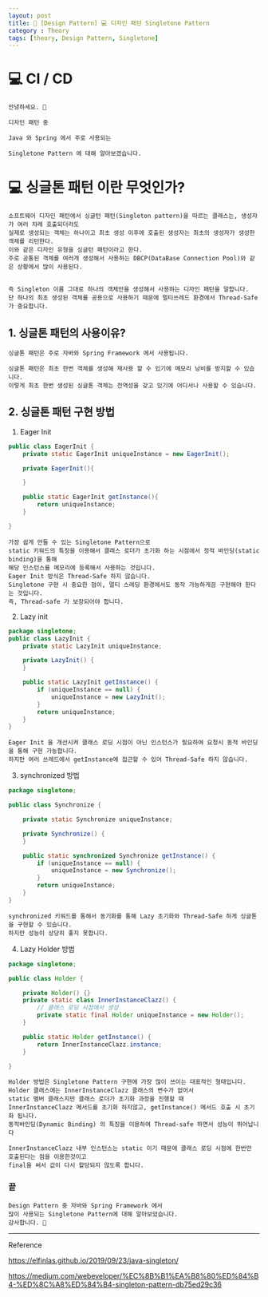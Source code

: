 ```yaml
---
layout: post
title: 📖 [Design Pattern] 💻 디자인 패턴 Singletone Pattern
category : Theory
tags: [theory, Design Pattern, Singletone]
---
```


# 💻 CI / CD

    안녕하세요. 👋
    
    디자인 패턴 중
    
    Java 와 Spring 에서 주로 사용되는
    
    Singletone Pattern 에 대해 알아보겠습니다.

# 💻 싱글톤 패턴 이란 무엇인가?
    
    소프트웨어 디자인 패턴에서 싱글턴 패턴(Singleton pattern)을 따르는 클래스는, 생성자가 여러 차례 호출되더라도
    실제로 생성되는 객체는 하나이고 최초 생성 이후에 호출된 생성자는 최초의 생성자가 생성한 객체를 리턴한다.
    이와 같은 디자인 유형을 싱글턴 패턴이라고 한다.
    주로 공통된 객체를 여러개 생성해서 사용하는 DBCP(DataBase Connection Pool)와 같은 상황에서 많이 사용된다.
    
    
    즉 Singleton 이름 그대로 하나의 객체만을 생성해서 사용하는 디자인 패턴을 말합니다.
    단 하나의 최초 생성된 객체를 공용으로 사용하기 때문에 멀티쓰레드 환경에서 Thread-Safe 가 중요합니다.

## 1. 싱글톤 패턴의 사용이유?
    
    싱글톤 패턴은 주로 자바와 Spring Framework 에서 사용됩니다.
    
    싱글톤 패턴은 최초 한번 객체를 생성해 재사용 할 수 있기에 메모리 낭비를 방지할 수 있습니다.
    이렇게 최초 한번 생성된 싱글톤 객체는 전역성을 갖고 있기에 어디서나 사용할 수 있습니다.

## 2. 싱글톤 패턴 구현 방법

1) Eager Init
```java
public class EagerInit {
    private static EagerInit uniqueInstance = new EagerInit();

    private EagerInit(){

    }

    public static EagerInit getInstance(){
        return uniqueInstance;
    }

}
```
    가장 쉽게 만들 수 있는 Singletone Pattern으로 
    static 키워드의 특징을 이용해서 클래스 로더가 초기화 하는 시점에서 정적 바인딩(static binding)을 통해
    해당 인스턴스를 메모리에 등록해서 사용하는 것입니다.
    Eager Init 방식은 Thread-Safe 하지 않습니다.
    Singletone 구현 시 중요한 점이, 멀티 스레딩 환경에서도 동작 가능하게끔 구현해야 한다는 것입니다.
    즉, Thread-safe 가 보장되어야 합니다.
2) Lazy init

```java
package singletone;
public class LazyInit {
    private static LazyInit uniqueInstance;

    private LazyInit() {
    }

    public static LazyInit getInstance() {
        if (uniqueInstance == null) {
            uniqueInstance = new LazyInit();
        }
        return uniqueInstance;
    }
}
```
    Eager Init 을 개선시켜 클래스 로딩 시점이 아닌 인스턴스가 필요하여 요청시 동적 바인딩을 통해 구현 가능합니다.
    하지만 여러 쓰레드에서 getInstance에 접근할 수 있어 Thread-Safe 하지 않습니다.
                    
3) synchronized 방법 

```java
package singletone;

public class Synchronize {

    private static Synchronize uniqueInstance;

    private Synchronize() {
    }

    public static synchronized Synchronize getInstance() {
        if (uniqueInstance == null) {
            uniqueInstance = new Synchronize();
        }
        return uniqueInstance;
    }
}

```
    synchronized 키워드를 통해서 동기화를 통해 Lazy 초기화와 Thread-Safe 하게 싱글톤을 구현할 수 있습니다.
    하지만 성능이 상당히 좋지 못합니다.

4) Lazy Holder 방법

```java
package singletone;

public class Holder {

    private Holder() {}
    private static class InnerInstanceClazz() {
        // 클래스 로딩 시점에서 생성
        private static final Holder uniqueInstance = new Holder();
    }

    public static Holder getInstance() {
        return InnerInstanceClazz.instance;
    }

}
```
    Holder 방법은 Singletone Pattern 구현에 가장 많이 쓰이는 대표적인 형태입니다.
    Holder 클래스에는 InnerInstanceClazz 클래스의 변수가 없어서
    static 멤버 클래스지만 클래스 로더가 초기화 과정을 진행할 때
    InnerInstanceClazz 메서드를 초기화 하지않고, getInstance() 메서드 호출 시 초기화 됩니다.
    동적바인딩(Dynamic Binding) 의 특징을 이용하여 Thread-safe 하면서 성능이 뛰어납니다
    
    InnerInstanceClazz 내부 인스턴스는 static 이기 때문에 클래스 로딩 시점에 한번만 호출된다는 점을 이용한것이고
    final을 써서 값이 다시 할당되지 않도록 합니다.
    
### 끝

    Design Pattern 중 자바와 Spring Framework 에서
    많이 사용되는 Singletone Pattern에 대해 알아보았습니다.
    감사합니다. 🙏
    

-------------------------------------------------

Reference

https://elfinlas.github.io/2019/09/23/java-singleton/

https://medium.com/webeveloper/%EC%8B%B1%EA%B8%80%ED%84%B4-%ED%8C%A8%ED%84%B4-singleton-pattern-db75ed29c36

